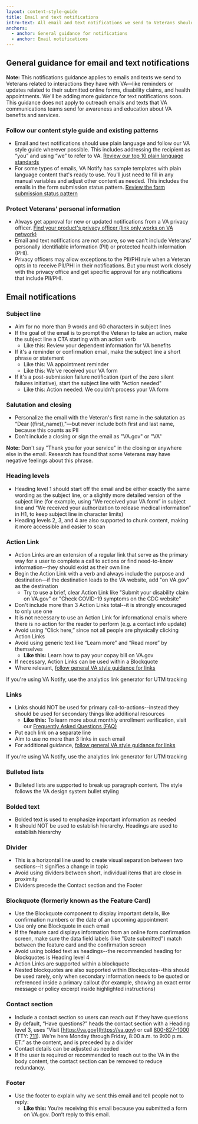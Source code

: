 ```yaml
---
layout: content-style-guide
title: Email and text notifications
intro-text: All email and text notifications we send to Veterans should be trustworthy, actionable, and easy to understand. 
anchors:
  - anchor: General guidance for notifications
  - anchor: Email notifications
---
```


## General guidance for email and text notifications

**Note:** This notifications guidance applies to emails and texts we send to Veterans related to interactions they have with VA—like reminders or updates related to their submitted online forms, disability claims, and health appointments. We'll be adding more guidance for text notifications soon. This guidance does not apply to outreach emails and texts that VA communications teams send for awareness and education about VA benefits and services.

### Follow our content style guide and existing patterns
* Email and text notifications should use plain language and follow our VA style guide wherever possible. This includes addressing the recipient as “you” and using “we” to refer to VA. [Review our top 10 plain language standards](https://design.va.gov/content-style-guide/plain-language/#top-10-va-plain-language-standards)
* For some types of emails, VA Notify has sample templates with plain language content that's ready to use. You'll just need to fill in any manual variables and adjust other content as needed. This includes the emails in the form submission status pattern. [Review the form submission status pattern](https://design.va.gov/patterns/help-users-to/stay-informed-of-their-application-status) 

### Protect Veterans' personal information
* Always get approval for new or updated notifications from a VA privacy officer. 
[Find your product's privacy officer (link only works on VA network)](https://dvagov.sharepoint.com/sites/OITPrivacyHub/SitePages/Privacy-Officer-Locator-Resources.aspx)
* Email and text notifications are not secure, so we can’t include Veterans’ personally identifiable information (PII) or protected health information (PHI).
* Privacy officers may allow exceptions to the PII/PHI rule when a Veteran opts in to receive PII/PHI in their notifications. But you must work closely with the privacy office and get specific approval for any notifications that include PII/PHI.

## Email notifications

### Subject line 

* Aim for no more than 9 words and 60 characters in subject lines
* If the goal of the email is to prompt the Veteran to take an action, make the subject line a CTA starting with an action verb
    * Like this: Review your dependent information for VA benefits
* If it's a reminder or confirmation email, make the subject line a short phrase or statement
    * Like this: VA appointment reminder 
    * Like this: We've received your VA form 
* If it's a post-submission failure notification (part of the zero silent failures initiative), start the subject line with "Action needed"
    * Like this: Action needed: We couldn't process your VA form

### Salutation and closing

* Personalize the email with the Veteran's first name in the salutation as “Dear ((first_name)),"—but never include both first and last name, because this counts as PII
* Don't include a closing or sign the email as "VA.gov" or "VA"

**Note:** Don't say "Thank you for your service" in the closing or anywhere else in the email. Research has found that some Veterans may have negative feelings about this phrase.

### Heading levels 

* Heading level 1 should start off the email and be either exactly the same wording as the subject line, or a slightly more detailed version of the subject line (for example, using “We received your VA form” in subject line and “We received your authorization to release medical information” in H1, to keep subject line in character limits)
* Heading levels 2, 3, and 4 are also supported to chunk content, making it more accessible and easier to scan

### Action Link
* Action Links are an extension of a regular link that serve as the primary way for a user to complete a call to actions or find need-to-know information--they should exist as their own line
* Begin the Action Link with a verb and always include the purpose and destination—if the destination leads to the VA website, add "on VA.gov" as the destination
  * Try to use a brief, clear Action Link like "Submit your disability claim on VA.gov" or "Check COVID-19 symptoms on the CDC website"
* Don't include more than 3 Action Links total--it is strongly encouraged to only use one
* It is not necessary to use an Action Link for informational emails where there is no action for the reader to perform (e.g. a contact info update)
* Avoid using “Click here,” since not all people are physically clicking Action Links
* Avoid using generic text like “Learn more” and “Read more” by themselves
  * **Like this:** Learn how to pay your copay bill on VA.gov
* If necessary, Action Links can be used within a Blockquote
* Where relevant, [follow general VA style guidance for links](https://design.va.gov/content-style-guide/links)

If you're using VA Notify, use the analytics link generator for UTM tracking

### Links 

* Links should NOT be used for primary call-to-actions--instead they should be used for secondary things like additional resources
  * **Like this:** To learn more about monthly enrollment verification, visit our [Frequently Asked Questions (FAQ)](https://www.va.gov/resources/gi-bill-enrollment-verification-faqs/)
* Put each link on a separate line
* Aim to use no more than 3 links in each email
* For additional guidance, [follow general VA style guidance for links](https://design.va.gov/content-style-guide/links)

If you're using VA Notify, use the analytics link generator for UTM tracking 

### Bulleted lists

* Bulleted lists are supported to break up paragraph content. The style follows the VA design system bullet styling

### Bolded text

* Bolded text is used to emphasize important information as needed
* It should NOT be used to establish hierarchy. Headings are used to establish hierarchy

### Divider

* This is a horizontal line used to create visual separation between two sections--it signifies a change in topic
* Avoid using dividers between short, individual items that are close in proximity
* Dividers precede the Contact section and the Footer

### Blockquote (formerly known as the Feature Card)

* Use the Blockquote component to display important details, like confirmation numbers or the date of an upcoming appointment
* Use only one Blockquote in each email
* If the feature card displays information from an online form confirmation screen, make sure the data field labels (like "Date submitted") match between the feature card and the confirmation screen
* Avoid using bolded text as headings--the recommended heading for blockquotes is Heading level 4
* Action Links are supported within a blockquote
* Nested blockquotes are also supported within Blockquotes--this should be used rarely, only when secondary information needs to be quoted or referenced inside a primary callout (for example, showing an exact error message or policy excerpt inside highlighted instructions)

### Contact section

* Include a contact section so users can reach out if they have questions
* By default, “Have questions?” heads the contact section with a Heading level 3, uses “Visit [https://va.gov](https://va.gov) or call [800-827-1000](tel:800-827-1000) (TTY: [711](tel:711)). We're here Monday through Friday, 8:00 a.m. to 9:00 p.m. ET.” as the content, and is preceded by a divider
* Contact details can be adjusted as needed
* If the user is required or recommended to reach out to the VA in the body content, the contact section can be removed to reduce redundancy.

### Footer 

* Use the footer to explain why we sent this email and tell people not to reply:
    * **Like this:** You’re receiving this email because you submitted a form on VA.gov. Don’t reply to this email.

